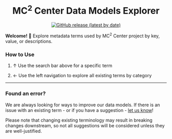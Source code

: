 <h1 align="center">
  MC<sup>2</sup> Center Data Models Explorer
</h1>

<p align="center">
  <a href="https://github.com/mc2-center/data-models/releases/latest" target="_blank"  rel="noreferrer noopener">
    <img alt="GitHub release (latest by date)" src="https://img.shields.io/github/release/mc2-center/mc2-data-models?label=latest%20release&display_name=release&style=flat-square">
  </a>
</p>

**Welcome!** 👋 Explore metadata terms used by MC<sup>2</sup> Center
project by key, value, or descriptions.

### How to Use

1. ↑ Use the search bar above for a specific term

2. ← Use the left navigation to explore all existing terms by category

---

### Found an error?

We are always looking for ways to improve our data models.  If there is
an issue with an existing term - or if you have a suggestion - [let us know](https://github.com/mc2-center/data-models/issues/new?assignees=aditigopalan&labels=bug&projects=&template=bug-report.md&title=%5Bbug%5D+)!

Please note that changing existing terminology may result in breaking
changes downstream, so not all suggestions will be considered unless
they are well-justified.